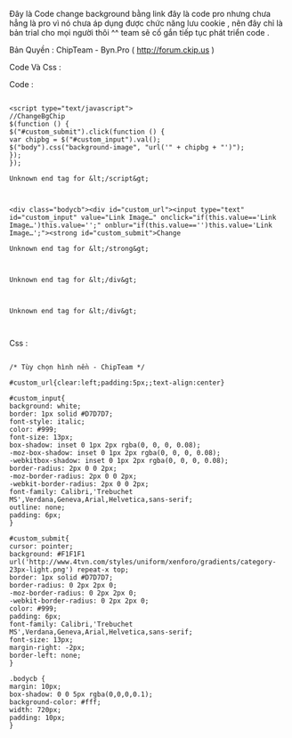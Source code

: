 Đây là Code change background bằng link đây là code pro nhưng chưa hẳng là pro vì nó chưa áp dụng được chức năng lưu cookie , nên đây chỉ là bản trial cho mọi người thôi ^^ team sẽ cố gắn tiếp tục phát triển code .

Bản Quyền : ChipTeam - Byn.Pro ( http://forum.ckip.us )


Code Và Css :

Code :

```

<script type="text/javascript">
//ChangeBgChip
$(function () {
$("#custom_submit").click(function () {
var chipbg = $("#custom_input").val();
$("body").css("background-image", "url('" + chipbg + "')");
});
});

Unknown end tag for &lt;/script&gt;



<div class="bodycb"><div id="custom_url"><input type="text" id="custom_input" value="Link Image…" onclick="if(this.value=='Link Image…')this.value='';" onblur="if(this.value=='')this.value='Link Image…';"><strong id="custom_submit">Change

Unknown end tag for &lt;/strong&gt;



Unknown end tag for &lt;/div&gt;



Unknown end tag for &lt;/div&gt;



```


Css :

```

/* Tùy chọn hình nền - ChipTeam */

#custom_url{clear:left;padding:5px;;text-align:center}

#custom_input{
background: white;
border: 1px solid #D7D7D7;
font-style: italic;
color: #999;
font-size: 13px;
box-shadow: inset 0 1px 2px rgba(0, 0, 0, 0.08);
-moz-box-shadow: inset 0 1px 2px rgba(0, 0, 0, 0.08);
-webkitbox-shadow: inset 0 1px 2px rgba(0, 0, 0, 0.08);
border-radius: 2px 0 0 2px;
-moz-border-radius: 2px 0 0 2px;
-webkit-border-radius: 2px 0 0 2px;
font-family: Calibri,'Trebuchet MS',Verdana,Geneva,Arial,Helvetica,sans-serif;
outline: none;
padding: 6px;
}

#custom_submit{
cursor: pointer;
background: #F1F1F1 url('http://www.4tvn.com/styles/uniform/xenforo/gradients/category-23px-light.png') repeat-x top;
border: 1px solid #D7D7D7;
border-radius: 0 2px 2px 0;
-moz-border-radius: 0 2px 2px 0;
-webkit-border-radius: 0 2px 2px 0;
color: #999;
padding: 6px;
font-family: Calibri,'Trebuchet MS',Verdana,Geneva,Arial,Helvetica,sans-serif;
font-size: 13px;
margin-right: -2px;
border-left: none;
}

.bodycb {
margin: 10px;
box-shadow: 0 0 5px rgba(0,0,0,0.1);
background-color: #fff;
width: 720px;
padding: 10px;
}
```